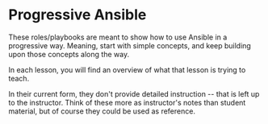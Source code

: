 # Progressive Ansible

These roles/playbooks are meant to show how to use Ansible in a progressive way. Meaning, start with simple concepts, and keep building upon those concepts along the way.

In each lesson, you will find an overview of what that lesson is trying to teach.

In their current form, they don't provide detailed instruction -- that is left up to the instructor. Think of these more as instructor's notes than student material, but of course they could be used as reference.